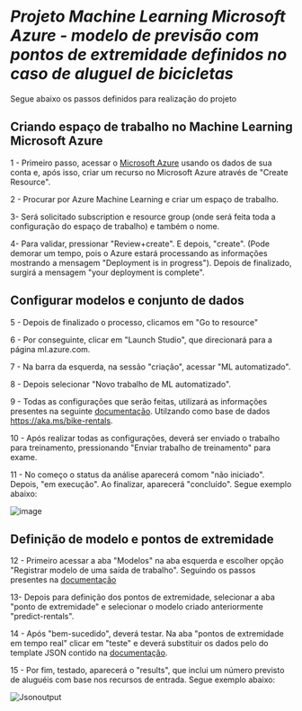 
# _Projeto Machine Learning Microsoft Azure - modelo de previsão com pontos de extremidade definidos no caso de aluguel de bicicletas_ 

Segue abaixo os passos definidos para realização do projeto

## Criando espaço de trabalho no Machine Learning Microsoft Azure

1 - Primeiro passo, acessar o [Microsoft Azure](https://portal.azure.com) usando os dados de sua conta e, após isso, criar um recurso no Microsoft Azure através de "Create Resource".

2 - Procurar por Azure Machine Learning e criar um espaço de trabalho.

3- Será solicitado subscription e resource group (onde será feita toda a configuração do espaço de trabalho) e também o nome.

4- Para validar, pressionar "Review+create". E depois, "create". (Pode demorar um tempo, pois o Azure estará processando as informações
mostrando a mensagem "Deployment is in progress"). Depois de finalizado, surgirá a mensagem "your deployment is complete".

## Configurar modelos e conjunto de dados

5 - Depois de finalizado o processo, clicamos em "Go to resource"

6 - Por conseguinte, clicar em "Launch Studio", que direcionará para a página ml.azure.com.

7 - Na barra da esquerda, na sessão "criação", acessar "ML automatizado".

8 - Depois selecionar "Novo trabalho de ML automatizado".

9 - Todas as configurações que serão feitas, utilizará as informações presentes na seguinte [documentação](https://microsoftlearning.github.io/mslearn-ai-fundamentals/Instructions/Labs/01-machine-learning.html). Utilzando como base de dados https://aka.ms/bike-rentals.

10 - Após realizar todas as configurações, deverá ser enviado o trabalho para treinamento, pressionando "Enviar trabalho de treinamento" para exame.

11 - No começo o status da análise aparecerá comom "não iniciado". Depois, "em execução". Ao finalizar, aparecerá "concluído".
Segue exemplo abaixo:

![image](https://github.com/vgastaldelli/LABORATORIOAZUREAI900-MACHINELEARNING---ALUGUEL-DE-BICICLETAS/assets/160192109/bd0318b8-7dca-4f06-a99a-ba2f427aefba)

## Definição de modelo e pontos de extremidade

12 - Primeiro acessar a aba "Modelos" na aba esquerda e escolher opção "Registrar modelo de uma saída de trabalho". Seguindo 
os passos presentes na [documentação](https://microsoftlearning.github.io/mslearn-ai-fundamentals/Instructions/Labs/01-machine-learning.html)

13- Depois para definição dos pontos de extremidade, selecionar a aba "ponto de extremidade" e selecionar o modelo criado anteriormente 
"predict-rentals".

14 - Após "bem-sucedido", deverá testar. Na aba "pontos de extremidade em tempo real" clicar em "teste" e deverá substituir os dados pelo do template JSON contido na [documentação](https://microsoftlearning.github.io/mslearn-ai-fundamentals/Instructions/Labs/01-machine-learning.html).

15 - Por fim, testado, aparecerá o "results", que inclui um número previsto de aluguéis com base nos recursos de entrada. 
Segue exemplo abaixo:

![Jsonoutput](https://github.com/vgastaldelli/LABORATORIOAZUREAI900-MACHINELEARNING---ALUGUEL-DE-BICICLETAS/assets/160192109/0d3452c7-e644-4e49-b105-d36d78957bb1)
